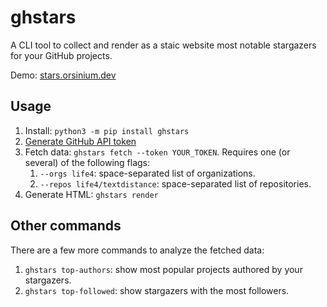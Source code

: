 # ghstars

A CLI tool to collect and render as a staic website most notable stargazers for your GitHub projects.

Demo: [stars.orsinium.dev](https://stars.orsinium.dev/)

## Usage

1. Install: `python3 -m pip install ghstars`
1. [Generate GitHub API token](https://github.com/settings/tokens)
1. Fetch data: `ghstars fetch --token YOUR_TOKEN`. Requires one (or several) of the following flags:
    1. `--orgs life4`: space-separated list of organizations.
    1. `--repos life4/textdistance`: space-separated list of repositories.
1. Generate HTML: `ghstars render`

## Other commands

There are a few more commands to analyze the fetched data:

1. `ghstars top-authors`: show most popular projects authored by your stargazers.
1. `ghstars top-followed`: show stargazers with the most followers.
